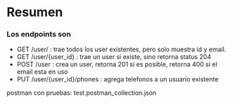 <h1>Resumen</h1>

<h3> Los endpoints son</h3>
<ul>
    <li>GET  /user/ : trae todos los user existentes, pero solo muestra id y email.</li>
    <li>GET  /user/{user_id} : trae un user si existe, sino retorna status 204</li>
    <li>POST /user : crea un user, retorna 201 si es posible, retorna 400 si el email esta en uso</li>
    <li>PUT /user/{user_id}/phones : agrega telefonos a un usuario existente</li>
</ul>

<p>
    postman con pruebas: test.postman_collection.json
</p>